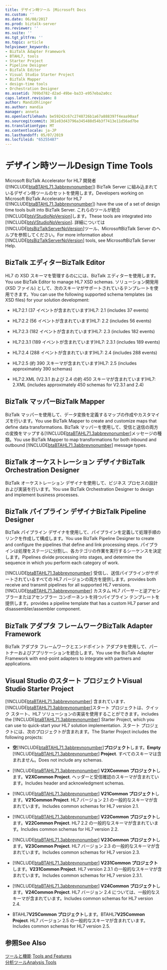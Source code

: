 ```yaml
---
title: デザイン時ツール |Microsoft Docs
ms.custom: ''
ms.date: 06/08/2017
ms.prod: biztalk-server
ms.reviewer: ''
ms.suite: ''
ms.tgt_pltfrm: ''
ms.topic: article
helpviewer_keywords:
- BizTalk Adapter Framework
- BTAHL7, tools
- Starter Project
- Pipeline Designer
- BizTalk Editor
- Visual Studio Starter Project
- BizTalk Mapper
- design-time tools
- Orchestration Designer
ms.assetid: 709bd782-d2ad-49be-ba33-e957eba2a0cc
caps.latest.revision: 8
author: MandiOhlinger
ms.author: mandia
manager: anneta
ms.openlocfilehash: be59242c67c2748726b1a67a888397f4eaa90aaf
ms.sourcegitcommit: 381e83d43796a345488d54b3f7413e11d56ad7be
ms.translationtype: MT
ms.contentlocale: ja-JP
ms.lasthandoff: 05/07/2019
ms.locfileid: "65255487"
---
```

# <a name="design-time-tools"></a><span data-ttu-id="382e4-102">デザイン時ツール</span><span class="sxs-lookup"><span data-stu-id="382e4-102">Design Time Tools</span></span>
<span data-ttu-id="382e4-103">Microsoft BizTalk Accelerator for HL7 開発者 ([!INCLUDE[btaBTAHL71.3abbrevnonumber](../../includes/btabtahl71-3abbrevnonumber-md.md)]) BizTalk Server に組み込まれているデザイン時ツールのセットを使用します。</span><span class="sxs-lookup"><span data-stu-id="382e4-103">Developers working on Microsoft BizTalk Accelerator for HL7 ([!INCLUDE[btaBTAHL71.3abbrevnonumber](../../includes/btabtahl71-3abbrevnonumber-md.md)]) have the use of a set of design time tools built into BizTalk Server.</span></span> <span data-ttu-id="382e4-104">これらのツールが統合[!INCLUDE[btsVStudioNoVersion](../../includes/btsvstudionoversion-md.md)]します。</span><span class="sxs-lookup"><span data-stu-id="382e4-104">These tools are integrated into [!INCLUDE[btsVStudioNoVersion](../../includes/btsvstudionoversion-md.md)].</span></span> <span data-ttu-id="382e4-105">詳細については[!INCLUDE[btsBizTalkServerNoVersion](../../includes/btsbiztalkservernoversion-md.md)]ツール、MicrosoftBizTalk Server のヘルプを参照してください。</span><span class="sxs-lookup"><span data-stu-id="382e4-105">For more information about [!INCLUDE[btsBizTalkServerNoVersion](../../includes/btsbiztalkservernoversion-md.md)] tools, see MicrosoftBizTalk Server Help.</span></span>  
  
## <a name="biztalk-editor"></a><span data-ttu-id="382e4-106">BizTalk エディター</span><span class="sxs-lookup"><span data-stu-id="382e4-106">BizTalk Editor</span></span>  
 <span data-ttu-id="382e4-107">HL7 の XSD スキーマを管理するのにには、BizTalk エディターを使用します。</span><span class="sxs-lookup"><span data-stu-id="382e4-107">You use BizTalk Editor to manage HL7 XSD schemas.</span></span> <span data-ttu-id="382e4-108">ソリューション開発用 (XSD ファイル) として、次のスキーマがサポートされているテンプレートを使用できます。</span><span class="sxs-lookup"><span data-stu-id="382e4-108">You can use the following supported schema templates (as XSD files) for your solution development:</span></span>  
  
-   <span data-ttu-id="382e4-109">HL7:2.1 (37 イベントが含まれています)</span><span class="sxs-lookup"><span data-stu-id="382e4-109">HL7: 2.1 (includes 37 events)</span></span>  
  
-   <span data-ttu-id="382e4-110">HL7:2.2 (56 イベントが含まれています)</span><span class="sxs-lookup"><span data-stu-id="382e4-110">HL7: 2.2 (includes 56 events)</span></span>  
  
-   <span data-ttu-id="382e4-111">HL7:2.3 (182 イベントが含まれています)</span><span class="sxs-lookup"><span data-stu-id="382e4-111">HL7: 2.3 (includes 182 events)</span></span>  
  
-   <span data-ttu-id="382e4-112">HL7:2.3.1 (189 イベントが含まれています)</span><span class="sxs-lookup"><span data-stu-id="382e4-112">HL7: 2.3.1 (includes 189 events)</span></span>  
  
-   <span data-ttu-id="382e4-113">HL7:2.4 (288 イベントが含まれています)</span><span class="sxs-lookup"><span data-stu-id="382e4-113">HL7: 2.4 (includes 288 events)</span></span>  
  
-   <span data-ttu-id="382e4-114">HL7:2.5 (約 390 スキーマが含まれています)</span><span class="sxs-lookup"><span data-stu-id="382e4-114">HL7: 2.5 (includes approximately 390 schemas)</span></span>  
  
-   <span data-ttu-id="382e4-115">HL7:2.XML (V2.3.1 および 2.4 の約 450 スキーマが含まれています)</span><span class="sxs-lookup"><span data-stu-id="382e4-115">HL7: 2.XML (includes approximately 450 schemas for V2.3.1 and 2.4)</span></span>  
  
## <a name="biztalk-mapper"></a><span data-ttu-id="382e4-116">BizTalk マッパー</span><span class="sxs-lookup"><span data-stu-id="382e4-116">BizTalk Mapper</span></span>  
 <span data-ttu-id="382e4-117">BizTalk マッパーを使用して、データ変換を定義するマップの作成やカスタマイズを行います。</span><span class="sxs-lookup"><span data-stu-id="382e4-117">You use BizTalk Mapper to create and customize maps that define data transformations.</span></span> <span data-ttu-id="382e4-118">BizTalk マッパーを使用して、受信と送信の両方の変換をマップする[!INCLUDE[btaBTAHL71.3abbrevnonumber](../../includes/btabtahl71-3abbrevnonumber-md.md)]メッセージの種類。</span><span class="sxs-lookup"><span data-stu-id="382e4-118">You use BizTalk Mapper to map transformations for both inbound and outbound [!INCLUDE[btaBTAHL71.3abbrevnonumber](../../includes/btabtahl71-3abbrevnonumber-md.md)] message types.</span></span>  
  
## <a name="biztalk-orchestration-designer"></a><span data-ttu-id="382e4-119">BizTalk オーケストレーション デザイナ</span><span class="sxs-lookup"><span data-stu-id="382e4-119">BizTalk Orchestration Designer</span></span>  
 <span data-ttu-id="382e4-120">BizTalk オーケストレーション デザイナを使用して、ビジネス プロセスの設計および実装を行います。</span><span class="sxs-lookup"><span data-stu-id="382e4-120">You use BizTalk Orchestration Designer to design and implement business processes.</span></span>  
  
## <a name="biztalk-pipeline-designer"></a><span data-ttu-id="382e4-121">BizTalk パイプライン デザイナ</span><span class="sxs-lookup"><span data-stu-id="382e4-121">BizTalk Pipeline Designer</span></span>  
 <span data-ttu-id="382e4-122">BizTalk パイプライン デザイナを使用して、パイプラインを定義して処理手順のリンクを作成して構成します。</span><span class="sxs-lookup"><span data-stu-id="382e4-122">You use BizTalk Pipeline Designer to create and configure the pipelines that define and link processing steps.</span></span> <span data-ttu-id="382e4-123">パイプラインは処理をステージに分割し、各カテゴリの作業を実行するシーケンスを決定します。</span><span class="sxs-lookup"><span data-stu-id="382e4-123">Pipelines divide processing into stages, and determine the sequence in which you perform each category of work.</span></span>  
  
 [!INCLUDE[btaBTAHL71.3abbrevnonumber](../../includes/btabtahl71-3abbrevnonumber-md.md)] <span data-ttu-id="382e4-124">受信し、送信パイプラインがサポートされているすべての HL7 バージョンの両方を提供します。</span><span class="sxs-lookup"><span data-stu-id="382e4-124">provides both receive and transmit pipelines for all supported HL7 versions.</span></span> [!INCLUDE[btaBTAHL71.3abbrevnonumber](../../includes/btabtahl71-3abbrevnonumber-md.md)] <span data-ttu-id="382e4-125">カスタム HL7 パーサーと逆アセンブラーまたはアセンブラー コンポーネントを持つパイプライン テンプレートを提供します。</span><span class="sxs-lookup"><span data-stu-id="382e4-125">provides a pipeline template that has a custom HL7 parser and disassembler/assembler component.</span></span>  
  
## <a name="biztalk-adapter-framework"></a><span data-ttu-id="382e4-126">BizTalk アダプタ フレームワーク</span><span class="sxs-lookup"><span data-stu-id="382e4-126">BizTalk Adapter Framework</span></span>  
 <span data-ttu-id="382e4-127">BizTalk アダプタ フレームワークとエンドポイント アダプタを使用して、パートナーおよびアプリケーションを統合します。</span><span class="sxs-lookup"><span data-stu-id="382e4-127">You use the BizTalk Adapter Framework with end-point adapters to integrate with partners and applications.</span></span>  
  
## <a name="visual-studio-starter-project"></a><span data-ttu-id="382e4-128">Visual Studio のスタート プロジェクト</span><span class="sxs-lookup"><span data-stu-id="382e4-128">Visual Studio Starter Project</span></span>  
 [!INCLUDE[btaBTAHL71.3abbrevnonumber](../../includes/btabtahl71-3abbrevnonumber-md.md)] <span data-ttu-id="382e4-129">含まれています、[!INCLUDE[btaBTAHL71.3abbrevnonumber](../../includes/btabtahl71-3abbrevnonumber-md.md)]スタート プロジェクトは、クイック スタート、HL7 ソリューションの実装を使用することができます。</span><span class="sxs-lookup"><span data-stu-id="382e4-129">includes the [!INCLUDE[btaBTAHL71.3abbrevnonumber](../../includes/btabtahl71-3abbrevnonumber-md.md)] Starter Project, which you can use to quick-start your HL7 solution implementation.</span></span> <span data-ttu-id="382e4-130">スタート プロジェクトには、次のプロジェクトが含まれます。</span><span class="sxs-lookup"><span data-stu-id="382e4-130">The Starter Project includes the following projects:</span></span>  
  
- <span data-ttu-id="382e4-131">**空**[!INCLUDE[btaBTAHL71.3abbrevnonumber](../../includes/btabtahl71-3abbrevnonumber-md.md)]**プロジェクト**します。</span><span class="sxs-lookup"><span data-stu-id="382e4-131">**Empty**  [!INCLUDE[btaBTAHL71.3abbrevnonumber](../../includes/btabtahl71-3abbrevnonumber-md.md)]  **Project**.</span></span> <span data-ttu-id="382e4-132">すべてのスキーマは含まれません。</span><span class="sxs-lookup"><span data-stu-id="382e4-132">Does not include any schemas.</span></span>  
  
- [!INCLUDE[btaBTAHL71.3abbrevnonumber](../../includes/btabtahl71-3abbrevnonumber-md.md)] <span data-ttu-id="382e4-133">**V2XCommon プロジェクト**します。</span><span class="sxs-lookup"><span data-stu-id="382e4-133">**V2XCommon Project**.</span></span> <span data-ttu-id="382e4-134">ヘッダーと受信確認のスキーマが含まれています。</span><span class="sxs-lookup"><span data-stu-id="382e4-134">Includes header and acknowledgment schemas.</span></span>  
  
- [!INCLUDE[btaBTAHL71.3abbrevnonumber](../../includes/btabtahl71-3abbrevnonumber-md.md)] <span data-ttu-id="382e4-135">**V21Common プロジェクト**します。</span><span class="sxs-lookup"><span data-stu-id="382e4-135">**V21Common Project**.</span></span> <span data-ttu-id="382e4-136">HL7 バージョン 2.1 の一般的なスキーマが含まれています。</span><span class="sxs-lookup"><span data-stu-id="382e4-136">Includes common schemas for HL7 version 2.1.</span></span>  
  
- [!INCLUDE[btaBTAHL71.3abbrevnonumber](../../includes/btabtahl71-3abbrevnonumber-md.md)] <span data-ttu-id="382e4-137">**V22Common プロジェクト**します。</span><span class="sxs-lookup"><span data-stu-id="382e4-137">**V22Common Project**.</span></span> <span data-ttu-id="382e4-138">HL7 2.2 の一般的なスキーマが含まれています。</span><span class="sxs-lookup"><span data-stu-id="382e4-138">Includes common schemas for HL7 version 2.2.</span></span>  
  
- [!INCLUDE[btaBTAHL71.3abbrevnonumber](../../includes/btabtahl71-3abbrevnonumber-md.md)] <span data-ttu-id="382e4-139">**V23Common プロジェクト**します。</span><span class="sxs-lookup"><span data-stu-id="382e4-139">**V23Common Project**.</span></span> <span data-ttu-id="382e4-140">HL7 バージョン 2.3 の一般的なスキーマが含まれています。</span><span class="sxs-lookup"><span data-stu-id="382e4-140">Includes common schemas for HL7 version 2.3.</span></span>  
  
- [!INCLUDE[btaBTAHL71.3abbrevnonumber](../../includes/btabtahl71-3abbrevnonumber-md.md)] <span data-ttu-id="382e4-141">**V231Common プロジェクト**します。</span><span class="sxs-lookup"><span data-stu-id="382e4-141">**V231Common Project**.</span></span> <span data-ttu-id="382e4-142">HL7 version 2.3.1 の一般的なスキーマが含まれています。</span><span class="sxs-lookup"><span data-stu-id="382e4-142">Includes common schemas for HL7 version 2.3.1.</span></span>  
  
- [!INCLUDE[btaBTAHL71.3abbrevnonumber](../../includes/btabtahl71-3abbrevnonumber-md.md)] <span data-ttu-id="382e4-143">**V24Common プロジェクト**します。</span><span class="sxs-lookup"><span data-stu-id="382e4-143">**V24Common Project**.</span></span> <span data-ttu-id="382e4-144">HL7 バージョン 2.4 については、一般的なスキーマが含まれています。</span><span class="sxs-lookup"><span data-stu-id="382e4-144">Includes common schemas for HL7 version 2.4.</span></span>  
  
- <span data-ttu-id="382e4-145">BTAHL7**V25Common プロジェクト**します。</span><span class="sxs-lookup"><span data-stu-id="382e4-145">BTAHL7**V25Common Project**.</span></span> <span data-ttu-id="382e4-146">HL7 バージョン 2.5 の一般的なスキーマが含まれています。</span><span class="sxs-lookup"><span data-stu-id="382e4-146">Includes common schemas for HL7 version 2.5.</span></span>  
  
## <a name="see-also"></a><span data-ttu-id="382e4-147">参照</span><span class="sxs-lookup"><span data-stu-id="382e4-147">See Also</span></span>  
 <span data-ttu-id="382e4-148">[ツールと機能](../../adapters-and-accelerators/accelerator-hl7/tools-and-features.md) </span><span class="sxs-lookup"><span data-stu-id="382e4-148">[Tools and Features](../../adapters-and-accelerators/accelerator-hl7/tools-and-features.md) </span></span>  
 [<span data-ttu-id="382e4-149">分析ツール</span><span class="sxs-lookup"><span data-stu-id="382e4-149">Analysis Tools</span></span>](../../adapters-and-accelerators/accelerator-hl7/analysis-tools2.md)